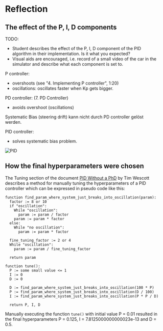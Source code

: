 # Reflection

## The effect of the P, I, D components

TODO:
- Student describes the effect of the P, I, D component of the PID algorithm in their implementation. Is it what you expected?
- Visual aids are encouraged, i.e. record of a small video of the car in the simulator and describe what each component is set to.

P controller:
- overshoots (see "4. Implementing P controller", 1:20)
- oscillations: oscillates faster when Kp gets bigger.



PD controller: (7. PD Controller)
- avoids overshoot (oscillations)

Systematic Bias (steering drift) kann nicht durch PD controller gelöst werden.

PID controller:
- solves systematic bias problem.

![PID](PID.png)


## How the final hyperparameters were chosen

The Tuning section of the document [PID Without a PhD](https://www.wescottdesign.com/articles/pid/pidWithoutAPhd.pdf) by Tim Wescott describes a method for manually tuning the hyperparameters of a PID controller which can be expressed in pseudo code like this:

```
function find_param_where_system_just_breaks_into_oscillation(param):
  factor := 8 or 10
  if "oscillation":
    While "oscillation":
      param := param / factor
    param := param * factor
  else:
    While "no oscillation":
      param := param * factor

  fine_tuning_factor := 2 or 4
  While "oscillation":
    param := param / fine_tuning_factor

  return param

function tune():
  P := some small value <= 1
  I := 0
  D := 0

  D := find_param_where_system_just_breaks_into_oscillation(100 * P)
  P := find_param_where_system_just_breaks_into_oscillation(D / 100)
  I := find_param_where_system_just_breaks_into_oscillation(P * P / D)

  return P, I, D
```
Manually executing the function `tune()` with initial value P = 0.01 resulted in the final hyperparameters P = 0.125, I = 7.8125000000000023e-13 and D = 0.5.
